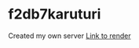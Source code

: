 # f2db7karuturi
Created my own server
<a href="https://f2db37karuturi.onrender.com/">Link to render</a>

